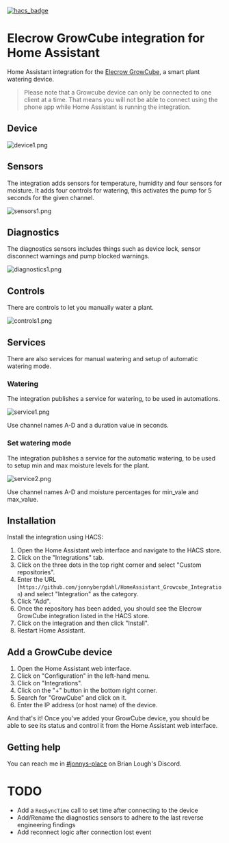 [![hacs_badge](https://img.shields.io/badge/HACS-Custom-41BDF5.svg?style=for-the-badge)](https://github.com/hacs/integration)

# Elecrow GrowCube integration for Home Assistant
Home Assistant integration for the [Elecrow GrowCube](https://www.elecrow.com/growcube-gardening-plants-smart-watering-kit-device.html), a smart plant watering device.

> Please note that a Growcube device can only be connected to one client at a time. That means you 
> will not be able to connect using the phone app while Home Assistant is running the integration.

## Device

![device1.png](https://raw.githubusercontent.com/jonnybergdahl/HomeAssistant_Growcube_Integration/main/images/device1.png)

## Sensors 

The integration adds sensors for temperature, humidity and four sensors for moisture. It adds four controls for watering, 
this activates the pump for 5 seconds for the given channel.

![sensors1.png](https://raw.githubusercontent.com/jonnybergdahl/HomeAssistant_Growcube_Integration/main/images/sensors1.png)

## Diagnostics

The diagnostics sensors includes things such as device lock, sensor disconnect warnings and pump blocked warnings.

![diagnostics1.png](https://raw.githubusercontent.com/jonnybergdahl/HomeAssistant_Growcube_Integration/main/images/diagnostics1.png)

## Controls

There are controls to let you manually water a plant. 

![controls1.png](https://raw.githubusercontent.com/jonnybergdahl/HomeAssistant_Growcube_Integration/main/images/controls1.png)

## Services

There are also services for manual watering and setup of automatic watering mode.

### Watering

The integration publishes a service for watering, to be used in automations.

![service1.png](https://raw.githubusercontent.com/jonnybergdahl/HomeAssistant_Growcube_Integration/main/images/service1.png)

Use channel names A-D and a duration value in seconds.

### Set watering mode

The integration publishes a service for the automatic watering, to be used to setup min and max
moisture levels for the plant.

![service2.png](https://raw.githubusercontent.com/jonnybergdahl/HomeAssistant_Growcube_Integration/main/images/service2.png)

Use channel names A-D and moisture percentages for min_vale and max_value.

## Installation

Install the integration using HACS:

1. Open the Home Assistant web interface and navigate to the HACS store.
2. Click on the "Integrations" tab.
3. Click on the three dots in the top right corner and select "Custom repositories".
4. Enter the URL (`https://github.com/jonnybergdahl/HomeAssistant_Growcube_Integration`) and select "Integration" as the category.
5. Click "Add".
6. Once the repository has been added, you should see the Elecrow GrowCube integration listed in the HACS store.
7. Click on the integration and then click "Install".
8. Restart Home Assistant.

## Add a GrowCube device

1. Open the Home Assistant web interface.
2. Click on "Configuration" in the left-hand menu.
3. Click on "Integrations".
4. Click on the "+" button in the bottom right corner.
5. Search for "GrowCube" and click on it.
6. Enter the IP address (or host name) of the device.

And that's it! Once you've added your GrowCube device, you should be able to see its status and control it from the Home Assistant web interface.

## Getting help

You can reach me in [#jonnys-place](https://discord.gg/SeHKWPu9Cw) on Brian Lough's Discord.

# TODO

 - Add a `ReqSyncTime` call to set time after connecting to the device
 - Add/Rename the diagnostics sensors to adhere to the last reverse engineering findings
 - Add reconnect logic after connection lost event
